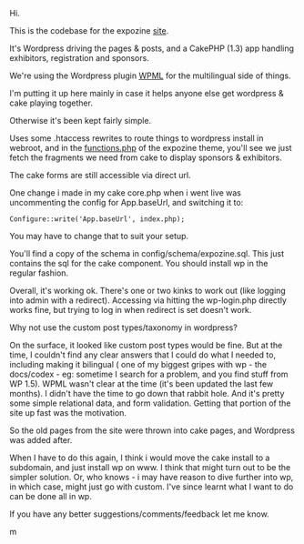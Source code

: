 Hi.

This is the codebase for the expozine [site](http://www.expozine.ca).

It's Wordpress driving the pages & posts, and a CakePHP (1.3) app handling exhibitors, registration and sponsors.  

We're using the Wordpress plugin [WPML](http://www.wpml.org) for the multilingual side of things.

I'm putting it up here mainly in case it helps anyone else get wordpress & cake playing together.

Otherwise it's been kept fairly simple.

Uses some .htaccess rewrites to route things to wordpress install in webroot, and in the [functions.php](https://github.com/meeech/expozine/blob/master/webroot/wp_engine/wp-content/themes/expozine/functions.php#L41-50) of the expozine theme, you'll see we just fetch the fragments we need from cake to display sponsors & exhibitors. 

The cake forms are still accessible via direct url. 

One change i made in my cake core.php when i went live was uncommenting the config for App.baseUrl, and switching it to:

    Configure::write('App.baseUrl', index.php);

You may have to change that to suit your setup.

You'll find a copy of the schema in config/schema/expozine.sql. This just contains the sql for the cake component. You should install wp in the regular fashion.

Overall, it's working ok. There's one or two kinks to work out (like logging into admin with a redirect). Accessing via hitting the wp-login.php directly works fine, but trying to log in when redirect is set doesn't work. 

Why not use the custom post types/taxonomy in wordpress? 

On the surface, it looked like custom post types would be fine. But at the time, I couldn't find any clear answers that I could do what I needed to, including making it bilingual ( one of my biggest gripes with wp - the docs/codex - eg: sometime I search for a problem, and you find stuff from WP 1.5). WPML wasn't clear at the time (it's been updated the last few months).  I didn't have the time to go down that rabbit hole.  And it's pretty some simple relational data, and form validation. Getting that portion of the site up fast was the motivation. 

So the old pages from the site were thrown into cake pages, and Wordpress was added after. 

When I have to do this again, I think i would move the cake install to a subdomain, and just install wp on www. I think that might turn out to be the simpler solution. Or, who knows - i may have reason to dive further into wp, in which case, might just go with custom. I've since learnt what I want to do can be done all in wp.

If you have any better suggestions/comments/feedback let me know.

m
